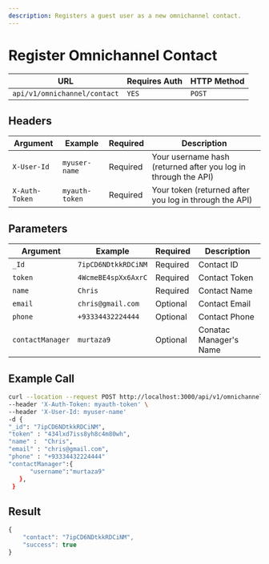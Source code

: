 ```yaml
---
description: Registers a guest user as a new omnichannel contact.
---
```


# Register Omnichannel Contact

| URL                          | Requires Auth | HTTP Method |
| ---------------------------- | ------------- | ----------- |
| `api/v1/omnichannel/contact` | `YES`         | `POST`      |

## Headers

| Argument       | Example        | Required | Description                                                    |
| -------------- | -------------- | -------- | -------------------------------------------------------------- |
| `X-User-Id`    | `myuser-name`  | Required | Your username hash (returned after you log in through the API) |
| `X-Auth-Token` | `myauth-token` | Required | Your token (returned after you log in through the API)         |

## Parameters

| Argument         | Example             | Required | Description            |
| ---------------- | ------------------- | -------- | ---------------------- |
| `_Id`            | `7ipCD6NDtkkRDCiNM` | Required | Contact ID             |
| `token`          | `4WcmeBE4spXx6AxrC` | Required | Contact Token          |
| `name`           | `Chris`             | Required | Contact Name           |
| `email`          | `chris@gmail.com`   | Optional | Contact Email          |
| `phone`          | `+93334432224444`   | Optional | Contact Phone          |
| `contactManager` | `murtaza9`          | Optional | Conatac Manager's Name |

## Example Call

```bash
curl --location --request POST http://localhost:3000/api/v1/omnichannel/contact\
--header 'X-Auth-Token: myauth-token' \
--header 'X-User-Id: myuser-name'
-d {
"_id": "7ipCD6NDtkkRDCiNM",
"token" : "434lxd7iss8yh8c4m80wh",
"name" :  "Chris",
"email" : "chris@gmail.com",
"phone" : "+93334432224444"
"contactManager":{
      "username":"murtaza9"
   },
 }
```

## Result

```javascript
{
    "contact": "7ipCD6NDtkkRDCiNM",
    "success": true
}
```
